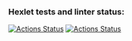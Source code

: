### Hexlet tests and linter status:
[![Actions Status](https://github.com/v-b-a/java-project-78/workflows/hexlet-check/badge.svg)](https://github.com/v-b-a/java-project-78/actions)
[![Actions Status](https://github.com/v-b-a/java-project-78/actions/workflows/main.yml/badge.svg)](https://github.com/v-b-a/java-project-78/actions) 

